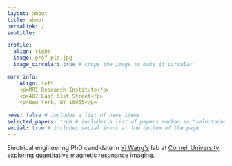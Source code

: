 ```yaml
---
layout: about
title: about
permalink: /
subtitle:

profile:
  align: right
  image: prof_pic.jpg
  image_circular: true # crops the image to make it circular

more info:
    align: left
    <p>MRI Research Institute</p>
    <p>407 East 61st Street</p>
    <p>New York, NY 10065</p>
    
news: false # includes a list of news items
selected_papers: true # includes a list of papers marked as "selected={true}"
social: true # includes social icons at the bottom of the page
---
```


Electrical engineering PhD candidate in [Yi Wang's](https://radiology.weill.cornell.edu/research/mri-research-institute-mriri/yi-wang-laboratory) lab at [Cornell University](https://www.ece.cornell.edu/ece) exploring quantitative magnetic resonance imaging.   


